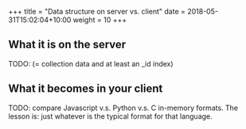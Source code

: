 +++
title = "Data structure on server vs. client"
date =  2018-05-31T15:02:04+10:00
weight = 10
+++

## What it is on the server

TODO: (= collection data and at least an _id index)

## What it becomes in your client

TODO: compare Javascript v.s. Python v.s. C in-memory formats. The lesson is: just whatever is the typical format for that language.
